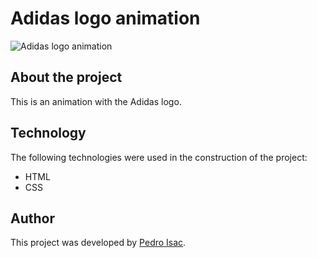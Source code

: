 
# Adidas logo animation
![Adidas logo animation](https://i.pinimg.com/564x/d1/bb/e0/d1bbe082e6c5f3d7502c8c7b762227f9.jpg)

## About the project
This is an animation with the Adidas logo.

## Technology
The following technologies were used in the construction of the project:

- HTML
- CSS

## Author
This project was developed by [Pedro Isac](https://linktr.ee/ss.pedroisac).
